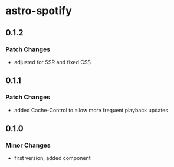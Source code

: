 # astro-spotify

## 0.1.2

### Patch Changes

- adjusted for SSR and fixed CSS

## 0.1.1

### Patch Changes

- added Cache-Control to allow more frequent playback updates

## 0.1.0

### Minor Changes

- first version, added <CurrentlyPlaying /> component
